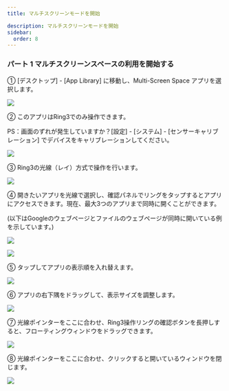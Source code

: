 ```yaml
---
title: マルチスクリーンモードを開始

description: マルチスクリーンモードを開始
sidebar:
  order: 8
---
```


### パート 1 マルチスクリーンスペースの利用を開始する

① \[デスクトップ] - \[App Library] に移動し、Multi-Screen Space アプリを選択します。

![](public/images/air3/jp/multi-screen-1.jpg)

② このアプリはRing3でのみ操作できます。

PS：画面のずれが発生していますか？\[設定] - \[システム] - \[センサーキャリブレーション] でデバイスをキャリブレーションしてください。

![](public/images/air3/jp/multi-screen-2.png)


③ Ring3の光線（レイ）方式で操作を行います。

![](public/images/air3/multi-screen-3.jpg)

④ 開きたいアプリを光線で選択し、確認パネルでリングをタップするとアプリにアクセスできます。現在、最大3つのアプリまで同時に開くことができます。

(以下はGoogleのウェブページとファイルのウェブページが同時に開いている例を示しています。)

![](public/images/air3/multi-screen-4.jpg)

![](public/images/air3/multi-screen-5.jpg)

⑤ タップしてアプリの表示順を入れ替えます。

![](public/images/air3/multi-screen-6.jpg)

⑥ アプリの右下隅をドラッグして、表示サイズを調整します。

![](public/images/air3/multi-screen-7.png)

⑦ 光線ポインターをここに合わせ、Ring3操作リングの確認ボタンを長押しすると、フローティングウィンドウをドラッグできます。

![](public/images/air3/multi-screen-8.png)

⑧ 光線ポインターをここに合わせ、クリックすると開いているウィンドウを閉じます。

![](public/images/air3/multi-screen-9.png)